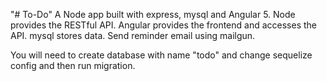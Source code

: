 "# To-Do" 
A Node app built with express, mysql and Angular 5.
Node provides the RESTful API. Angular provides the frontend and accesses the API. mysql stores data. Send reminder email using mailgun.

You will need to create database with name "todo" and change sequelize config and then run migration.
